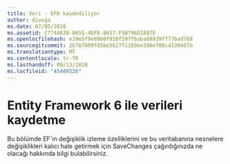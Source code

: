 ```yaml
---
title: Veri - EF6 kaydediliyor
author: divega
ms.date: 07/05/2018
ms.assetid: C7744A30-8655-4EF8-8657-F5B796D1EB7E
ms.openlocfilehash: e39e5f9e8960f910f597f6aba89939ff77bad768
ms.sourcegitcommit: 2b787009fd5be5627f1189ee396e708cd130e07b
ms.translationtype: MT
ms.contentlocale: tr-TR
ms.lasthandoff: 09/13/2018
ms.locfileid: "45489526"
---
```

# <a name="saving-data-with-entity-framework-6"></a>Entity Framework 6 ile verileri kaydetme

Bu bölümde EF'ın değişiklik izleme özelliklerini ve bu veritabanına nesnelere değişiklikleri kalıcı hale getirmek için SaveChanges çağırdığınızda ne olacağı hakkında bilgi bulabilirsiniz.
